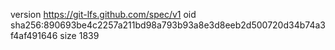 version https://git-lfs.github.com/spec/v1
oid sha256:890693be4c2257a211bd98a793b93a8e3d8eeb2d500720d34b74a3f4af491646
size 1839
